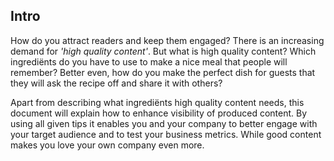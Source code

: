 ## Intro

How do you attract readers and keep them engaged? There is an increasing demand for *'high quality content'*. But what is high quality content? Which ingrediënts do you have to use to make a nice meal that people will remember? Better even, how do you make the perfect dish for guests that they will ask the recipe off and share it with others? 

Apart from describing what ingrediënts high quality content needs, this document will explain how to enhance visibility of produced content. By using all given tips it enables you and your company to better engage with your target audience and to test your business metrics. While good content makes you love your own company even more.

